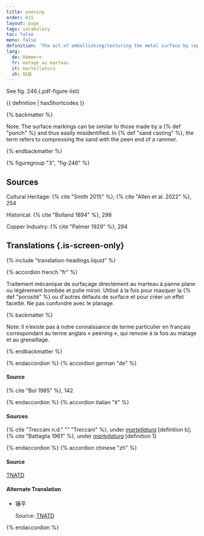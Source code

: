 ```yaml
---
title: peening
order: 615
layout: page
tags: vocabulary
toc: false
menu: false
definition: 'The act of embellishing/texturing the metal surface by repeatedly using a peen (*pein*) hammer (which has one rounded end and one flat end) to disguise porosity or other surface flaws and create a faceted effect. The term also refers to the type of tightly textured effect created by this process.'
lang:
  de: Hämmern
  fr: matage au marteau
  it: martellatura
  zh: 轻敲
---
```


See fig. 246.{.pdf-figure-list}

{{ definition | hasShortcodes }}

{% backmatter %}

Note: The surface markings can be similar to those made by a {% def "punch" %} and thus easily misidentified. In {% def "sand casting" %}, the term refers to compressing the sand with the peen end of a rammer.

{% endbackmatter %}

{% figuregroup "3", "fig-246" %}

## Sources

Cultural Heritage: {% cite "Smith 2015" %}; {% cite "Allen et al. 2022" %}, 254

Historical: {% cite "Bolland 1894" %}, 298

Copper Industry: {% cite "Palmer 1929" %}, 294

## Translations {.is-screen-only}

<div class="accordion">
{% include "translation-headings.liquid" %}

{% accordion french "fr" %}

Traitement mécanique de surfaçage directement au marteau à panne plane ou légèrement bombée et polie miroir. Utilisé à la fois pour masquer la {% def "porosité" %} ou d'autres défauts de surface et pour créer un effet facetté. Ne pas confondre avec le planage.

{% backmatter %}

Note: Il n’existe pas à notre connaissance de terme particulier en français correspondant au terme anglais « peening », qui renvoie à la fois au matage et au grenaillage.

{% endbackmatter %}

{% endaccordion %}
{% accordion german "de" %}

#### Source

{% cite "Bol 1985" %}, 142

{% endaccordion %}
{% accordion italian "it" %}

#### Sources

{% cite "Treccani n.d." "" "Treccani" %}, under [*martellatura*](http://www.treccani.it/vocabolario/martellatura/) [definition b]; {% cite "Battaglia 1961" %}, under [*martellatura*](http://www.gdli.it/pdf_viewer/Scripts/pdf.js/web/viewer.asp?file=/PDF/GDLI09/GDLI_09_ocr_847.pdf&parola=martellatura) [definition 1]

{% endaccordion %}
{% accordion chinese "zh" %}

#### Source

[TNATD](https://terms.naer.edu.tw/detail/625557/?index=1)

#### Alternate Translation

- <span lang="zh">锤平</span>

    Source: [TNATD](https://terms.naer.edu.tw/detail/625557/?index=1)

{% endaccordion %}

</div>
